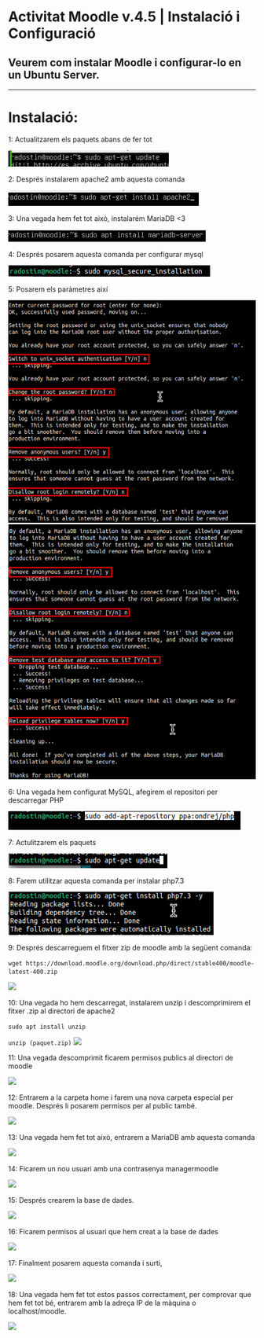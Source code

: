 # Activitat Moodle v.4.5 | Instalació i Configuració

## Veurem com instalar Moodle i configurar-lo en un Ubuntu Server.
****

# Instalació: 

1: Actualitzarem els paquets abans de fer tot

![](assets/Selection_109.png)

2: Després instalarem apache2 amb aquesta comanda

![](assets/Selection_110.png)

3: Una vegada hem fet tot això, instalarém MariaDB <3

![](assets/Selection_114.png)

4: Després posarem aquesta comanda per configurar mysql

![](assets/Selection_115.png)

5: Posarem els paràmetres així

![](assets/Selection_116.png)
![](assets/Selection_117.png)

6: Una vegada hem configurat MySQL, afegirem el repositori per descarregar PHP

![](assets/Selection_118.png)

7:  Actulitzarem els paquets

![](assets/Selection_119.png)

8: Farem utilitzar aquesta comanda per instalar php7.3

![](assets/Selection_120.png)

9: Després descarreguem el fitxer zip de moodle amb la següent comanda:

``` wget https://download.moodle.org/download.php/direct/stable400/moodle-latest-400.zip ```

![](assets/Selection_121.png)

10:  Una vegada ho hem descarregat, instalarem unzip i descomprimirem el fitxer .zip al directori de apache2

```sudo apt install unzip```

```unzip (paquet.zip)```
![](assets/Selection_122.png)

11: Una vegada descomprimit ficarem permisos publics al directori de moodle

![](assets/Selection_123.png)

12: Entrarem a la carpeta home i farem una nova carpeta especial per moodle. Després li posarem permisos per al public també.

![](assets/Selection_124.png)

13: Una vegada hem fet tot això, entrarem a MariaDB amb aquesta comanda

![](assets/Selection_126.png)

14: Ficarem un nou usuari amb una contrasenya managermoodle

![](assets/Selection_127.png)

15: Després crearem la base de dades. 

![](assets/Selection_128.png)

16: Ficarem permisos al usuari que hem creat a la base de dades

![](assets/Selection_129.png)

17: Finalment posarem aquesta comanda i surti,

![](assets/Selection_130.png)

18: Una vegada hem fet tot estos passos correctament, per comprovar que hem fet tot bé, entrarem amb la adreça IP de la màquina o localhost/moodle.

![](assets/Selection_131.png)


